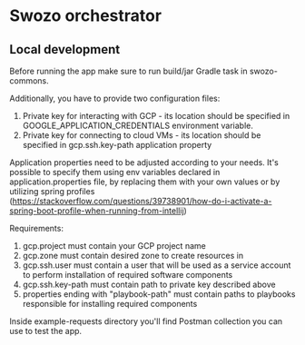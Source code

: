 # Swozo orchestrator

## Local development
Before running the app make sure to run build/jar Gradle task in swozo-commons.

Additionally, you have to provide two configuration files:
1. Private key for interacting with GCP - its location should be specified in GOOGLE_APPLICATION_CREDENTIALS environment variable.
2. Private key for connecting to cloud VMs - its location should be specified in gcp.ssh.key-path application property

Application properties need to be adjusted according to your needs. It's possible to specify them using env variables
declared in application.properties file, by replacing them with your own values or by utilizing spring profiles (https://stackoverflow.com/questions/39738901/how-do-i-activate-a-spring-boot-profile-when-running-from-intellij)

Requirements:
1. gcp.project must contain your GCP project name
2. gcp.zone must contain desired zone to create resources in
3. gcp.ssh.user must contain a user that will be used as a service account to perform installation of required software components
4. gcp.ssh.key-path must contain path to private key described above
5. properties ending with "playbook-path" must contain paths to playbooks responsible for installing required components

Inside example-requests directory you'll find Postman collection you can use to test the app.
